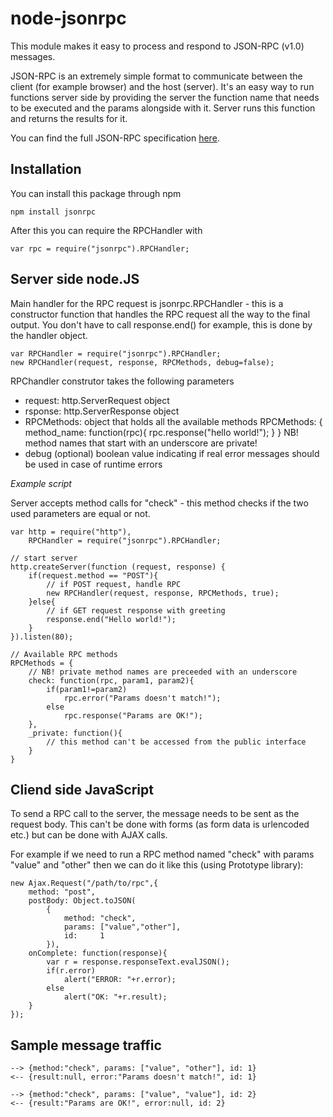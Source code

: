 node-jsonrpc
============

This module makes it easy to process and respond to JSON-RPC (v1.0) messages.

JSON-RPC is an extremely simple format to communicate between the client (for example browser) and the host (server).
It's an easy way to run functions server side by providing the server the function name that needs to be executed and the params alongside with it.
Server runs this function and returns the results for it.

You can find the full JSON-RPC specification [here](http://json-rpc.org/wiki/specification "RPC 1.0 Specification").


Installation
------------

You can install this package through npm

    npm install jsonrpc
    
After this you can require the RPCHandler with

    var rpc = require("jsonrpc").RPCHandler;


Server side node.JS
-------------------

Main handler for the RPC request is jsonrpc.RPCHandler - this is a constructor function that handles the RPC request all the way to the final output. You don't have to call response.end() for example, this is done by the handler object.

    var RPCHandler = require("jsonrpc").RPCHandler;
    new RPCHandler(request, response, RPCMethods, debug=false);
    
RPChandler construtor takes the following parameters
    
 - request: http.ServerRequest object
 - rsponse: http.ServerResponse object
 - RPCMethods: object that holds all the available methods
       RPCMethods: {
           method_name: function(rpc){
               rpc.response("hello world!");
           }
       }
   NB! method names that start with an underscore are private!
 - debug (optional) boolean value indicating if real error messages
   should be used in case of runtime errors

*Example script*

Server accepts method calls for "check" - this method checks if the two used parameters are equal or not.

    var http = require("http"),
        RPCHandler = require("jsonrpc").RPCHandler;

    // start server
    http.createServer(function (request, response) {
        if(request.method == "POST"){
            // if POST request, handle RPC
            new RPCHandler(request, response, RPCMethods, true);
        }else{
            // if GET request response with greeting
            response.end("Hello world!");
        }
    }).listen(80);

    // Available RPC methods
    RPCMethods = {
        // NB! private method names are preceeded with an underscore
        check: function(rpc, param1, param2){
            if(param1!=param2)
                rpc.error("Params doesn't match!");
            else
                rpc.response("Params are OK!");
        },
        _private: function(){
            // this method can't be accessed from the public interface
        }
    }

Cliend side JavaScript
----------------------

To send a RPC call to the server, the message needs to be sent as the request body. This can't be done with forms (as form data is urlencoded etc.) but can be done with AJAX calls.

For example if we need to run a RPC method named "check" with params "value" and "other" then we can do it like this (using Prototype library):

    new Ajax.Request("/path/to/rpc",{
        method: "post",
        postBody: Object.toJSON(
            {
                method: "check",
                params: ["value","other"],
                id:     1
            }),
        onComplete: function(response){
            var r = response.responseText.evalJSON();
            if(r.error)
                alert("ERROR: "+r.error);
            else
                alert("OK: "+r.result);
        }
    });

Sample message traffic
----------------------

    --> {method:"check", params: ["value", "other"], id: 1}
    <-- {result:null, error:"Params doesn't match!", id: 1}

    --> {method:"check", params: ["value", "value"], id: 2}
    <-- {result:"Params are OK!", error:null, id: 2}
